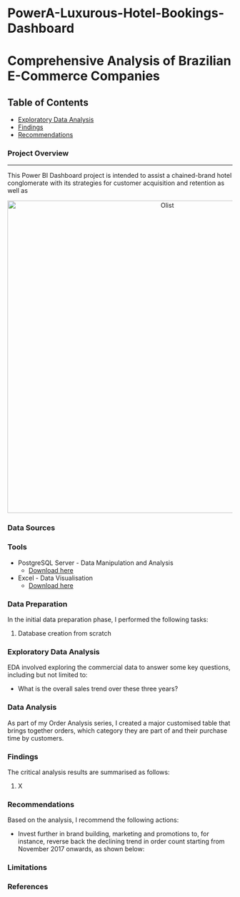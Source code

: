 # PowerA-Luxurous-Hotel-Bookings-Dashboard

# Comprehensive Analysis of Brazilian E-Commerce Companies

## Table of Contents

- [Exploratory Data Analysis](#exploratory-data-analysis)
- [Findings](#findings)
- [Recommendations](#recommendations)


### Project Overview
---

This Power BI Dashboard project is intended to assist a chained-brand hotel conglomerate with its strategies for customer acquisition and retention as well as 

<p align="center">
  <img src=""
 alt="Olist" width=700>
</p>



### Data Sources



### Tools

- PostgreSQL Server - Data Manipulation and Analysis
  - [Download here](https://www.postgresql.org/download/)
- Excel - Data Visualisation 
  - [Download here](https://microsoft.com)

### Data Preparation

In the initial data preparation phase, I performed the following tasks:

1. Database creation from scratch

### Exploratory Data Analysis

EDA involved exploring the commercial data to answer some key questions, including but not limited to:

- What is the overall sales trend over these three years?


### Data Analysis

As part of my Order Analysis series, I created a major customised table that brings together orders, which category they are part of and their purchase time by customers.


### Findings

The critical analysis results are summarised as follows:

1. X


### Recommendations

Based on the analysis, I recommend the following actions:

- Invest further in brand building, marketing and promotions to, for instance, reverse back the declining trend in order count starting from November 2017 onwards, as shown below:

  
### Limitations

### References
